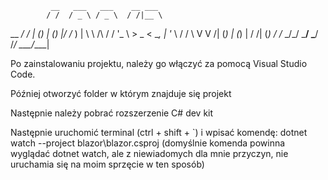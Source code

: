              __   ___   ___    __ ___  
            / /  / _ \ / _ \  / /|__ \ 
 __      __/ /_ | (_) | (_) |/ /_   ) |
 \ \ /\ / / '_ \ > _ < \__, | '_ \ / / 
  \ V  V /| (_) | (_) |  / /| (_) / /_ 
   \_/\_/  \___/ \___/  /_/  \___/____|
                                                        

Po zainstalowaniu projektu, należy go włączyć za pomocą Visual Studio Code.

Później otworzyć folder w którym znajduje się projekt

Następnie należy pobrać rozszerzenie C# dev kit

Następnie uruchomić terminal (ctrl + shift + `) i wpisać komendę: dotnet watch --project blazor\blazor.csproj (domyślnie komenda powinna wyglądać
dotnet watch, ale z niewiadomych dla mnie przyczyn, nie uruchamia się na moim sprzęcie w ten sposób)

